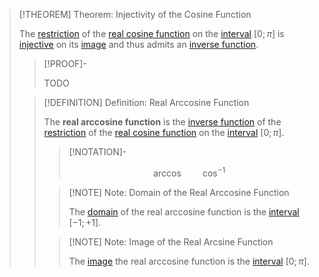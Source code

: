 >[!THEOREM] Theorem: Injectivity of the Cosine Function
>
>The [restriction](../../../../../../Functions/Restriction.md) of the [real cosine function](../../Real%20Cosine%20Function/Real%20Cosine%20Function.md) on the [interval](../../../../../../../Set%20Theory/Ordering/Intervals.md) $[0;\pi]$ is [injective](../../../../../../Functions/Types%20of%20Functions/Injection.md) on its [image](../../../../../../Functions/Image%20of%20a%20Function.md) and thus admits an [inverse function](../../../../../../Functions/Types%20of%20Functions/Inverse%20Function.md).
>
>>[!PROOF]-
>>
>>TODO
>>
>
>>[!DEFINITION] Definition: Real Arccosine Function
>>
>>The **real arccosine function** is the [inverse function](../../../../../../Functions/Types%20of%20Functions/Inverse%20Function.md) of the [restriction](../../../../../../Functions/Restriction.md) of the [real cosine function](../../Real%20Cosine%20Function/Real%20Cosine%20Function.md) on the [interval](../../../../../../../Set%20Theory/Ordering/Intervals.md) $[0;\pi]$.
>>
>>>[!NOTATION]-
>>>
>>>$$
>>>\arccos \qquad \cos^{-1}
>>>$$
>>>
>>
>>>[!NOTE] Note: Domain of the Real Arccosine Function
>>>
>>>The [domain](../../../../../../Functions/Domain%20of%20a%20Function.md) of the real arccosine function is the [interval](../../../../../../../Set%20Theory/Ordering/Intervals.md) $[-1; +1]$.
>>>
>>
>>>[!NOTE] Note: Image of the Real Arcsine Function
>>>
>>>The [image](../../../../../../Functions/Image%20of%20a%20Function.md) the real arccosine function is the [interval](../../../../../../../Set%20Theory/Ordering/Intervals.md) $[0; \pi]$.
>>>
>>
>